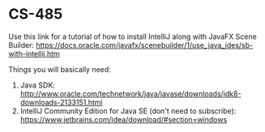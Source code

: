 # CS-485

Use this link for a tutorial of how to install IntelliJ along with JavaFX Scene Builder: https://docs.oracle.com/javafx/scenebuilder/1/use_java_ides/sb-with-intellij.htm

Things you will basically need:
1. Java SDK:
http://www.oracle.com/technetwork/java/javase/downloads/jdk8-downloads-2133151.html
2. IntelliJ Community Edition for Java SE (don't need to subscribe):
https://www.jetbrains.com/idea/download/#section=windows
